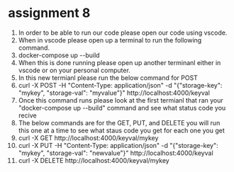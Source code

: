 # assignment 8
1. In order to be able to run our code please open our code using vscode.
2. When in vscode please open up a terminal to run the following command.
3. docker-compose up --build
4. When this is done running please open up another terminanl either in vscode or on your personal computer.
5. In this new termianl please run the below command for POST
6. curl -X POST -H "Content-Type: application/json" -d "{\"storage-key\": \"mykey\", \"storage-val\": \"myvalue\"}" http://localhost:4000/keyval
7. Once this command runs please look at the first termianl that ran your "docker-compose up --build" command and see what status code you recive
8. The below commands are for the GET, PUT, and DELETE you will run this one at a time to see what staus code you get for each one you get
9. curl -X GET http://localhost:4000/keyval/mykey
10. curl -X PUT -H "Content-Type: application/json" -d "{\"storage-key\": \"mykey\", \"storage-val\": \"newvalue\"}" http://localhost:4000/keyval
11. curl -X DELETE http://localhost:4000/keyval/mykey

